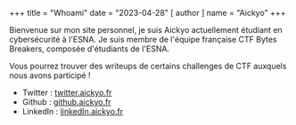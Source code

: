 +++
title = "Whoami"
date = "2023-04-28"
[ author ]
  name = "Aickyo"
+++

Bienvenue sur mon site personnel, je suis Aickyo actuellement étudiant en cybersécurité à l'ESNA. 
Je suis membre de l'équipe française CTF Bytes Breakers, composée d'étudiants de l'ESNA.

Vous pourrez trouver des writeups de certains challenges de CTF auxquels nous avons participé ! 

* Twitter : [twitter.aickyo.fr](https://twitter.com/aickyo)
* Github : [github.aickyo.fr](https://github.com/Aickyo)
* LinkedIn : [linkedIn.aickyo.fr](https://fr.linkedin.com/in/valentin-tanguy-202035172)



